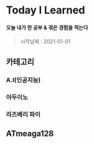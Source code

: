 # Today I Learned

#### 오늘 내가 한 공부 & 겪은 경험을 적는다  
> 시작날짜 : 2021-01-01

## 카테고리
### A.I(인공지능)

### 아두이노

### 라즈베리 파이

## ATmeaga128



